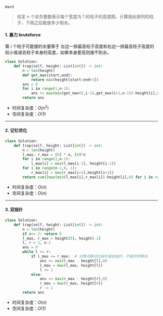 `Hard`

> 给定 *n* 个非负整数表示每个宽度为 1 的柱子的高度图，计算按此排列的柱子，下雨之后能接多少雨水。

#### 1. 暴力 bruteforce

第 i 个柱子可能接的水量等于 左边一排最高柱子高度和右边一排最高柱子高度的较小值减去柱子本身的高度，如果本身更高则接不到水。

```python
class Solution:
    def trap(self, height: List[int]) -> int:
        n = len(height)
        def get_max(start,end):
            return max(height[start:end+1])
        ans = 0
        for i in range(1,n-1):
            ans += max(min(get_max(0,i-1),get_max(i+1,n-1))-height[i],0)
        return ans
```

- 时间复杂度：$O(n^2)$
- 空间复杂度：$O(1)$

---

#### 2. 记忆优化

```python
class Solution:
    def trap(self, height: List[int]) -> int:
        n = len(height)
        l_max, r_max = [0] * n, [0]*n
        for i in range(1,n-1):
            l_max[i] = max(l_max[i-1], height[i-1])
        for i in range(n-2,0,-1):
            r_max[i] = max(r_max[i+1],height[i+1])
        return sum([max(min(l_max[i],r_max[i])-height[i],0) for i in range(1,n-1)])
```
- 时间复杂度：$O(n)$
- 空间复杂度：$O(n)$
---

#### 3. 双指针

```python
class Solution:
    def trap(self, height: List[int]) -> int:
        n = len(height)
        if n<= 2: return 0
        l_max, r_max = height[0], height[-1]
        l, r = 1, n-2
        ans = 0
        while l <= r:
            if l_max <= r_max:  # 分情况移动左指针或右指针，不能同时移动
                ans += max(l_max - height[l],0)
                l_max = max(l_max, height[l])
                l += 1
            else:
                ans += max(r_max - height[r],0)
                r_max = max(r_max, height[r])
                r -= 1
        return ans
```

- 时间复杂度：$O(n)$
- 空间复杂度：$O(1)$